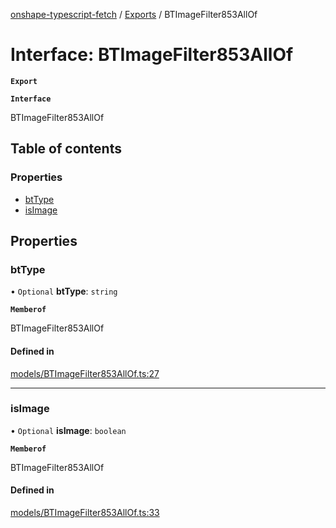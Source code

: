[onshape-typescript-fetch](../README.md) / [Exports](../modules.md) / BTImageFilter853AllOf

# Interface: BTImageFilter853AllOf

**`Export`**

**`Interface`**

BTImageFilter853AllOf

## Table of contents

### Properties

- [btType](BTImageFilter853AllOf.md#bttype)
- [isImage](BTImageFilter853AllOf.md#isimage)

## Properties

### btType

• `Optional` **btType**: `string`

**`Memberof`**

BTImageFilter853AllOf

#### Defined in

[models/BTImageFilter853AllOf.ts:27](https://github.com/toebes/onshape-typescript-fetch/blob/3e11ae1/models/BTImageFilter853AllOf.ts#L27)

___

### isImage

• `Optional` **isImage**: `boolean`

**`Memberof`**

BTImageFilter853AllOf

#### Defined in

[models/BTImageFilter853AllOf.ts:33](https://github.com/toebes/onshape-typescript-fetch/blob/3e11ae1/models/BTImageFilter853AllOf.ts#L33)
